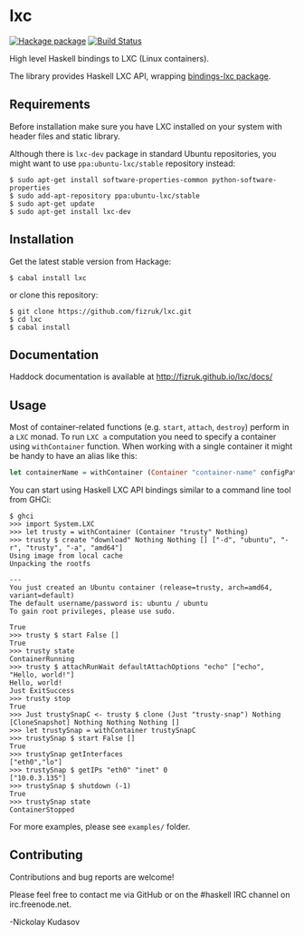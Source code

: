 lxc
===

[![Hackage package](http://img.shields.io/hackage/v/lxc.svg)](http://hackage.haskell.org/package/lxc)
[![Build Status](https://travis-ci.org/fizruk/lxc.svg?branch=master)](https://travis-ci.org/fizruk/lxc)

High level Haskell bindings to LXC (Linux containers).

The library provides Haskell LXC API, wrapping [bindings-lxc package](http://hackage.haskell.org/package/bindings-lxc). 

## Requirements

Before installation make sure you have LXC installed on your system with header files and static library.

Although there is `lxc-dev` package in standard Ubuntu repositories,
you might want to use `ppa:ubuntu-lxc/stable` repository instead:

```
$ sudo apt-get install software-properties-common python-software-properties
$ sudo add-apt-repository ppa:ubuntu-lxc/stable
$ sudo apt-get update
$ sudo apt-get install lxc-dev
```

## Installation

Get the latest stable version from Hackage:

```
$ cabal install lxc
```

or clone this repository:

```
$ git clone https://github.com/fizruk/lxc.git
$ cd lxc
$ cabal install
```

## Documentation

Haddock documentation is available at http://fizruk.github.io/lxc/docs/

## Usage

Most of container-related functions (e.g. `start`, `attach`, `destroy`) perform in a `LXC` monad.
To run `LXC a` computation you need to specify a container using `withContainer` function.
When working with a single container it might be handy to have an alias like this:

```haskell
let containerName = withContainer (Container "container-name" configPath)
```

You can start using Haskell LXC API bindings similar to a command line tool from GHCi:

```
$ ghci
>>> import System.LXC
>>> let trusty = withContainer (Container "trusty" Nothing)
>>> trusty $ create "download" Nothing Nothing [] ["-d", "ubuntu", "-r", "trusty", "-a", "amd64"]
Using image from local cache
Unpacking the rootfs

---
You just created an Ubuntu container (release=trusty, arch=amd64, variant=default)
The default username/password is: ubuntu / ubuntu
To gain root privileges, please use sudo.

True
>>> trusty $ start False []
True
>>> trusty state
ContainerRunning
>>> trusty $ attachRunWait defaultAttachOptions "echo" ["echo", "Hello, world!"]
Hello, world!
Just ExitSuccess
>>> trusty stop
True
>>> Just trustySnapC <- trusty $ clone (Just "trusty-snap") Nothing [CloneSnapshot] Nothing Nothing Nothing []
>>> let trustySnap = withContainer trustySnapC
>>> trustySnap $ start False []
True
>>> trustySnap getInterfaces
["eth0","lo"]
>>> trustySnap $ getIPs "eth0" "inet" 0
["10.0.3.135"]
>>> trustySnap $ shutdown (-1)
True
>>> trustySnap state
ContainerStopped
```

For more examples, please see `examples/` folder.

## Contributing

Contributions and bug reports are welcome!

Please feel free to contact me via GitHub or on the #haskell IRC channel on irc.freenode.net.

-Nickolay Kudasov
